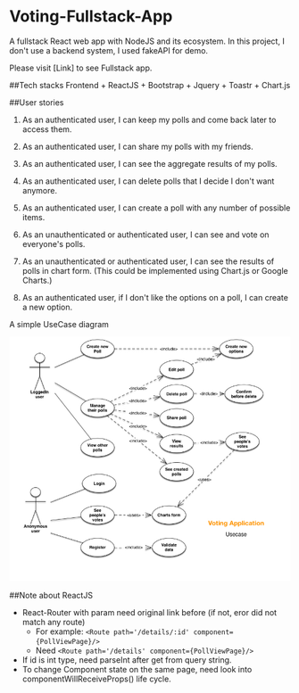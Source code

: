 # Voting-Fullstack-App
A fullstack React web app with NodeJS and its ecosystem. In this project, I don't use a backend system, I used fakeAPI for demo.

Please visit [Link] to see Fullstack app.

##Tech stacks
Frontend
    + ReactJS
    + Bootstrap
    + Jquery
    + Toastr
    + Chart.js
    
##User stories
1. As an authenticated user, I can keep my polls and come back later to access them.

2. As an authenticated user, I can share my polls with my friends.

3. As an authenticated user, I can see the aggregate results of my polls.

4. As an authenticated user, I can delete polls that I decide I don't want anymore.

5. As an authenticated user, I can create a poll with any number of possible items.

6. As an unauthenticated or authenticated user, I can see and vote on everyone's polls.

7. As an unauthenticated or authenticated user, I can see the results of polls in chart form. (This could be implemented using Chart.js or Google Charts.)

8. As an authenticated user, if I don't like the options on a poll, I can create a new option.

A simple UseCase diagram

![UseCase](Documents/Simple_UseCase.jpg?raw=true "Title")

##Note about ReactJS
+ React-Router with param need original link before (if not, eror did not match any route)
    + For example: `<Route path='/details/:id' component={PollViewPage}/>`
    + Need `<Route path='/details' component={PollViewPage}/>`
+ If id is int type, need parseInt after get from query string.
+ To change Component state on the same page, need look into componentWillReceiveProps() life cycle.
